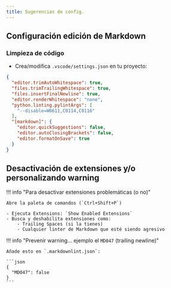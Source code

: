 ```yaml
---
title: Sugerencias de config.
---
```


## Configuración edición de Markdown

### Limpieza de código

- Crea/modifica `.vscode/settings.json` en tu proyecto:

```json
{
  "editor.trimAutoWhitespace": true,
  "files.trimTrailingWhitespace": true,
  "files.insertFinalNewline": true,
  "editor.renderWhitespace": "none",
  "python.linting.pylintArgs": [
    "--disable=W0611,C0114,C0116"
  ],
  "[markdown]": {
    "editor.quickSuggestions": false,
    "editor.autoClosingBrackets": false,
    "editor.formatOnSave": true
  }
}
```

## Desactivación de extensiones y/o personalizando warning

!!! info "Para desactivar extensiones problemáticas (o no)"

    Abre la paleta de comandos (`Ctrl+Shift+P`)

    - Ejecuta Extensions: `Show Enabled Extensions`
    - Busca y deshabilita extensiones como:
        - Trailing Spaces (si la tienes)
        - Cualquier linter de Markdown que esté siendo agresivo

!!! info "Prevenir warning... ejemplo el `MD047` (trailing newline)"

    Añade esto en `.markdownlint.json`:

    ```json
    {
      "MD047": false
    }
    ```
